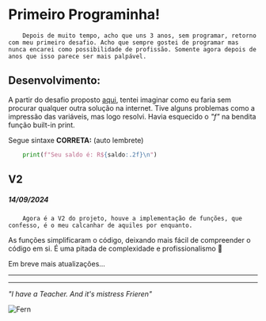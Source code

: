 # Primeiro Programinha! 
        Depois de muito tempo, acho que uns 3 anos, sem programar, retorno com meu primeiro desafio. Acho que sempre gostei de programar mas nunca encarei como possibilidade de profissão. Somente agora depois de anos que isso parece ser mais palpável.

## Desenvolvimento:

A partir do desafio proposto [aqui](https://academiapme-my.sharepoint.com/:p:/g/personal/kawan_dio_me/Ef-dMEJYq9BPotZQso7LUCwBJd7gDqCC2SYlUYx0ayrGNQ?rtime=yDvTgzLN3Eg), tentei imaginar como eu faria sem procurar qualquer outra solução na internet. Tive alguns problemas como a impressão das variáveis, mas logo resolvi. Havia esquecido o *"f"* na bendita função built-in print. 

Segue sintaxe **CORRETA:** (auto lembrete)
~~~python 
    print(f"Seu saldo é: R${saldo:.2f}\n")
~~~

## V2
##### 14/09/2024
        Agora é a V2 do projeto, houve a implementação de funções, que confesso, é o meu calcanhar de aquiles por enquanto.
As funções simplificaram o código, deixando mais fácil de compreender o código em si. É uma pitada de complexidade e profissionalismo 🤭

Em breve mais atualizações...

---
---

*"I have a Teacher. And it's mistress Frieren"*

![Fern](https://64.media.tumblr.com/2dc5a54b7a00993b8e0fb57979364feb/8c2a955f73c4e295-d8/s540x810/ff2e179c944f788f12afe6b778799b95739cf773.gifv)